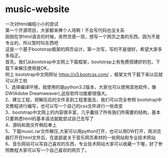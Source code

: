 # music-website<br>
一次对html编程小小的尝试<br>
第一个开源项目，大家都来捧个人场啊！不会写代码也没关系<br>
刚刚在学html语言的时候，突然灵感一现，想写一个网页之类的东西，因为不是专业的，所以暂时叫东西吧<br>
这是一个基于bootstrap框架的网页设计，第一次写，写的不是很好，希望大家多多指正。<br>
首先，我们从bootstrap中文网上下载框架，bootstrap上有免费搭建好的包，下载下来解压使用就OK，<br>
附上 bootstrap中文网网址 https://v3.bootcss.com/ ，框架文件下载下来以后就可以开工啦<br>
1、选择编译环境，我使用的是python3.2版本，大家也可以使用其他软件，像DW(Adobe Dreamweaver),这些软件功能都很强大。<br>
2、建立工程，把解压后的文件丢到工程里面去，我们可以完全参照 bootstrap中文教程进行编写，也可以写一个自己的css文件进行一些改变<br>
3、bootstrap中文网上的内容很丰富，几乎囊括了所有我们所需要的结构，基本只要熟悉html的基本语法就能尝试自己去写了<br>
4、源码和我文件稍后奉上<br>
5、下载music.rar文件解压,大家可以用python打开，也可以用DW打开，用浏览器打开在html文件后，在底部是关于音乐网页素材的一些网站和专业技术网站<br>
6、音乐网站可以写自己喜欢的东西，专业技术网站大家可以收藏一下喔，好了参照教程大家可以写一个自己喜欢的网页了。
